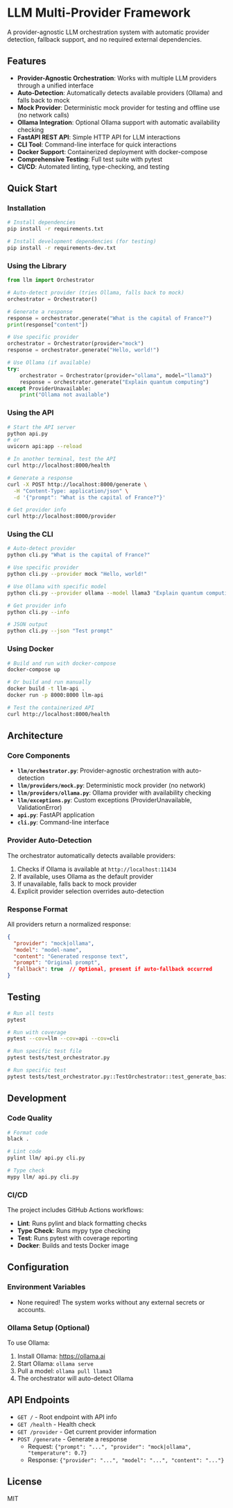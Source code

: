 # LLM Multi-Provider Framework

A provider-agnostic LLM orchestration system with automatic provider detection, fallback support, and no required external dependencies.

## Features

- **Provider-Agnostic Orchestration**: Works with multiple LLM providers through a unified interface
- **Auto-Detection**: Automatically detects available providers (Ollama) and falls back to mock
- **Mock Provider**: Deterministic mock provider for testing and offline use (no network calls)
- **Ollama Integration**: Optional Ollama support with automatic availability checking
- **FastAPI REST API**: Simple HTTP API for LLM interactions
- **CLI Tool**: Command-line interface for quick interactions
- **Docker Support**: Containerized deployment with docker-compose
- **Comprehensive Testing**: Full test suite with pytest
- **CI/CD**: Automated linting, type-checking, and testing

## Quick Start

### Installation

```bash
# Install dependencies
pip install -r requirements.txt

# Install development dependencies (for testing)
pip install -r requirements-dev.txt
```

### Using the Library

```python
from llm import Orchestrator

# Auto-detect provider (tries Ollama, falls back to mock)
orchestrator = Orchestrator()

# Generate a response
response = orchestrator.generate("What is the capital of France?")
print(response["content"])

# Use specific provider
orchestrator = Orchestrator(provider="mock")
response = orchestrator.generate("Hello, world!")

# Use Ollama (if available)
try:
    orchestrator = Orchestrator(provider="ollama", model="llama3")
    response = orchestrator.generate("Explain quantum computing")
except ProviderUnavailable:
    print("Ollama not available")
```

### Using the API

```bash
# Start the API server
python api.py
# or
uvicorn api:app --reload

# In another terminal, test the API
curl http://localhost:8000/health

# Generate a response
curl -X POST http://localhost:8000/generate \
  -H "Content-Type: application/json" \
  -d '{"prompt": "What is the capital of France?"}'

# Get provider info
curl http://localhost:8000/provider
```

### Using the CLI

```bash
# Auto-detect provider
python cli.py "What is the capital of France?"

# Use specific provider
python cli.py --provider mock "Hello, world!"

# Use Ollama with specific model
python cli.py --provider ollama --model llama3 "Explain quantum computing"

# Get provider info
python cli.py --info

# JSON output
python cli.py --json "Test prompt"
```

### Using Docker

```bash
# Build and run with docker-compose
docker-compose up

# Or build and run manually
docker build -t llm-api .
docker run -p 8000:8000 llm-api

# Test the containerized API
curl http://localhost:8000/health
```

## Architecture

### Core Components

- **`llm/orchestrator.py`**: Provider-agnostic orchestration with auto-detection
- **`llm/providers/mock.py`**: Deterministic mock provider (no network)
- **`llm/providers/ollama.py`**: Ollama provider with availability checking
- **`llm/exceptions.py`**: Custom exceptions (ProviderUnavailable, ValidationError)
- **`api.py`**: FastAPI application
- **`cli.py`**: Command-line interface

### Provider Auto-Detection

The orchestrator automatically detects available providers:

1. Checks if Ollama is available at `http://localhost:11434`
2. If available, uses Ollama as the default provider
3. If unavailable, falls back to mock provider
4. Explicit provider selection overrides auto-detection

### Response Format

All providers return a normalized response:

```json
{
  "provider": "mock|ollama",
  "model": "model-name",
  "content": "Generated response text",
  "prompt": "Original prompt",
  "fallback": true  // Optional, present if auto-fallback occurred
}
```

## Testing

```bash
# Run all tests
pytest

# Run with coverage
pytest --cov=llm --cov=api --cov=cli

# Run specific test file
pytest tests/test_orchestrator.py

# Run specific test
pytest tests/test_orchestrator.py::TestOrchestrator::test_generate_basic
```

## Development

### Code Quality

```bash
# Format code
black .

# Lint code
pylint llm/ api.py cli.py

# Type check
mypy llm/ api.py cli.py
```

### CI/CD

The project includes GitHub Actions workflows:

- **Lint**: Runs pylint and black formatting checks
- **Type Check**: Runs mypy type checking
- **Test**: Runs pytest with coverage reporting
- **Docker**: Builds and tests Docker image

## Configuration

### Environment Variables

- None required! The system works without any external secrets or accounts.

### Ollama Setup (Optional)

To use Ollama:

1. Install Ollama: https://ollama.ai
2. Start Ollama: `ollama serve`
3. Pull a model: `ollama pull llama3`
4. The orchestrator will auto-detect Ollama

## API Endpoints

- `GET /` - Root endpoint with API info
- `GET /health` - Health check
- `GET /provider` - Get current provider information
- `POST /generate` - Generate a response
  - Request: `{"prompt": "...", "provider": "mock|ollama", "temperature": 0.7}`
  - Response: `{"provider": "...", "model": "...", "content": "..."}`

## License

MIT
